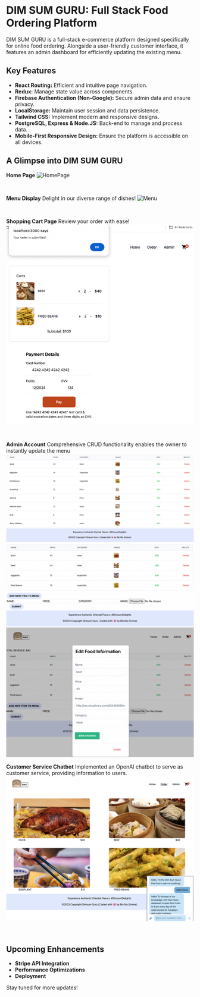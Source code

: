 # DIM SUM GURU: Full Stack Food Ordering Platform

DIM SUM GURU is a full-stack e-commerce platform designed specifically for online food ordering. Alongside a user-friendly customer interface, it features an admin dashboard for efficiently updating the existing menu.


## Key Features

- **React Routing:** Efficient and intuitive page navigation.
- **Redux:** Manage state value across components.
- **Firebase Authentication (Non-Google):** Secure admin data and ensure privacy.
- **LocalStorage:** Maintain user session and data persistence.
- **Tailwind CSS:** Implement modern and responsive designs.
- **PostgreSQL, Express & Node.JS:** Back-end to manage and process data.
- **Mobile-First Responsive Design:** Ensure the platform is accessible on all devices.

## A Glimpse into DIM SUM GURU

**Home Page**
![HomePage](./assets/home.png)

</br>

**Menu Display**
Delight in our diverse range of dishes!
![Menu](./assets/menu.png)

</br>

**Shopping Cart Page**
Review your order with ease!
![cart](./assets/cart.png)

</br>

**Admin Account**
Comprehensive CRUD functionality enables the owner to instantly update the menu
![admin](./assets/admin.png)
![create](./assets/create.png)
![edit](./assets/edit.png)

**Customer Service Chatbot**
Implemented an OpenAI chatbot to serve as customer service, providing information to users.
![chatbot](./assets/chatbot.png)

</br>

## Upcoming Enhancements

- **Stripe API Integration** 
- **Performance Optimizations** 
- **Deployment** 


Stay tuned for more updates!




